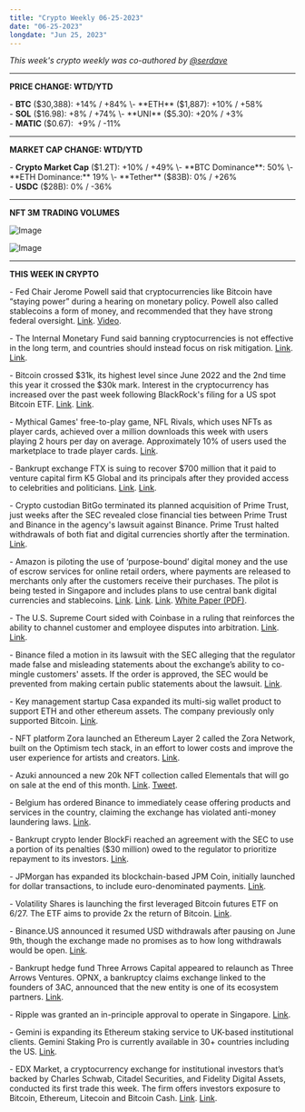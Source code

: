```yaml
---
title: "Crypto Weekly 06-25-2023"
date: "06-25-2023"
longdate: "Jun 25, 2023"
---
```


*This week's crypto weekly was co-authored by [@serdave](https://twitter.com/serdave_eth)*



---

**PRICE CHANGE: WTD/YTD**

\- **BTC** ($30,388): +14% / +84%  
\- **ETH** ($1,887): +10% / +58%  
\- **SOL** ($16.98): +8% / +74%  
\- **UNI** ($5.30): +20% / +3%  
\- **MATIC** ($0.67):  +9% / -11%



---

**MARKET CAP CHANGE: WTD/YTD**

\- **Crypto Market Cap** ($1.2T): +10% / +49%  
\- **BTC Dominance**: 50%  
\- **ETH Dominance:** 19%  
\- **Tether** ($83B): 0% / +26%  
\- **USDC** ($28B): 0% / -36%



---

**NFT 3M TRADING VOLUMES**

![Image](/images/06-25-2023-1.png)


![Image](/images/06-25-2023-2.png)

---

**THIS WEEK IN CRYPTO**

\- Fed Chair Jerome Powell said that cryptocurrencies like Bitcoin have “staying power” during a hearing on monetary policy. Powell also called stablecoins a form of money, and recommended that they have strong federal oversight. [Link](https://decrypt.co/145703/fed-chair-powell-says-bitcoin-has-staying-power-as-an-asset-class). [Video](https://financialservices.house.gov/calendar/eventsingle.aspx).  
  
\- The Internal Monetary Fund said banning cryptocurrencies is not effective in the long term, and countries should instead focus on risk mitigation. [Link](https://www.theblock.co/post/236199/imf-crypto-ban). [Link](https://www.imf.org/en/News/Articles/2023/06/22/cf-interest-in-cb-digital-currencies-picks-up-in-latam-the-caribbean-while-crypto-use-varies).  
  
\- Bitcoin crossed $31k, its highest level since June 2022 and the 2nd time this year it crossed the $30k mark. Interest in the cryptocurrency has increased over the past week following BlackRock's filing for a US spot Bitcoin ETF. [Link](https://fortune.com/crypto/2023/06/21/bitcoin-30000-highest-price-in-more-than-a-year-spot-etfs/). [Link](https://www.bloomberg.com/news/articles/2023-06-23/bitcoin-hits-highest-in-a-year-in-reawakening-of-animal-spirits).  
  
\- Mythical Games' free-to-play game, NFL Rivals, which uses NFTs as player cards, achieved over a million downloads this week with users playing 2 hours per day on average. Approximately 10% of users used the marketplace to trade player cards. [Link](https://www.coindesk.com/web3/2023/06/22/nfl-rivals-scores-1m-downloads-for-nft-based-mobile-game/).  
  
\- Bankrupt exchange FTX is suing to recover $700 million that it paid to venture capital firm K5 Global and its principals after they provided access to celebrities and politicians. [Link](https://www.nytimes.com/2023/06/23/technology/sam-bankman-fried-celebrity-friends.html?searchResultPosition=3). [Link](https://www.bloomberg.com/news/articles/2023-06-23/ftx-seeks-700-million-from-firm-that-gave-sbf-celebrity-access).  
  
\- Crypto custodian BitGo terminated its planned acquisition of Prime Trust, just weeks after the SEC revealed close financial ties between Prime Trust and Binance in the agency's lawsuit against Binance. Prime Trust halted withdrawals of both fiat and digital currencies shortly after the termination. [Link](https://fortune.com/crypto/2023/06/22/crypto-custodian-bitgo-terminates-acquisition-prime-trust-binance/).   
  
\- Amazon is piloting the use of ‘purpose-bound’ digital money and the use of escrow services for online retail orders, where payments are released to merchants only after the customers receive their purchases. The pilot is being tested in Singapore and includes plans to use central bank digital currencies and stablecoins. [Link](https://t.co/9vUCkhUBRm). [Link](https://www.zdnet.com/finance/banking/amazon-to-test-escrow-service-in-digital-money-pilot/). [Link](https://www.mas.gov.sg/news/media-releases/2023/mas-proposes-standards-for-digital-money). [White Paper (PDF)](https://www.mas.gov.sg/-/media/mas-media-library/development/fintech/pbm/pbm-technical-whitepaper.pdf).  
  
\- The U.S. Supreme Court sided with Coinbase in a ruling that reinforces the ability to channel customer and employee disputes into arbitration. [Link](https://www.bloomberg.com/news/articles/2023-06-23/coinbase-wins-at-supreme-court-as-ruling-reinforces-arbitration). [Link](https://www.theblock.co/post/236202/coinbase-celebrates-win-at-us-supreme-court-over-arbitration).  
  
\- Binance filed a motion in its lawsuit with the SEC alleging that the regulator made false and misleading statements about the exchange’s ability to co-mingle customers' assets. If the order is approved, the SEC would be prevented from making certain public statements about the lawsuit. [Link](https://cointelegraph.com/news/binance-cz-allege-sec-made-misleading-statements-assets).  
  
\- Key management startup Casa expanded its multi-sig wallet product to support ETH and other ethereum assets. The company previously only supported Bitcoin. [Link](https://decrypt.co/145642/bitcoin-startup-casa-expands-beyond-btc-ethereum-vaults).  
  
\- NFT platform Zora launched an Ethereum Layer 2 called the Zora Network, built on the Optimism tech stack, in an effort to lower costs and improve the user experience for artists and creators. [Link](https://decrypt.co/145650/zora-launches-layer-2-nft-netowrk-battle-ethereum-gas-fees).  
  
\- Azuki announced a new 20k NFT collection called Elementals that will go on sale at the end of this month. [Link](https://nftnow.com/news/azuki-announces-elementals-collection-at-las-vegas-event/). [Tweet](https://twitter.com/Azuki/status/1672502517039505409).  
  
\- Belgium has ordered Binance to immediately cease offering products and services in the country, claiming the exchange has violated anti-money laundering laws. [Link](https://cointelegraph.com/news/belgian-financial-regulator-orders-binance-cease-virtual-currency-services).  
  
\- Bankrupt crypto lender BlockFi reached an agreement with the SEC to use a portion of its penalties ($30 million) owed to the regulator to prioritize repayment to its investors. [Link](https://blockworks.co/news/sec-foregoes-blockfi-penalty).  
  
\- JPMorgan has expanded its blockchain-based JPM Coin, initially launched for dollar transactions, to include euro-denominated payments. [Link](https://www.bloomberg.com/news/articles/2023-06-23/jpmorgan-jpm-switches-on-jpm-coin-payments-system-in-euros).  
  
\- Volatility Shares is launching the first leveraged Bitcoin futures ETF on 6/27. The ETF aims to provide 2x the return of Bitcoin. [Link](https://www.theblock.co/post/236245/first-leveraged-bitcoin-futures-etf-will-launch-tuesday-volatility-shares-says).  
  
\- Binance.US announced it resumed USD withdrawals after pausing on June 9th, though the exchange made no promises as to how long withdrawals would be open. [Link](https://cointelegraph.com/news/binance-us-solves-usd-withdrawal-issues-warns-it-wont-last).  
  
\- Bankrupt hedge fund Three Arrows Capital appeared to relaunch as Three Arrows Ventures. OPNX, a bankruptcy claims exchange linked to the founders of 3AC, announced that the new entity is one of its ecosystem partners. [Link](https://decrypt.co/145792/three-arrows-co-founders-are-back-with-a-new-vc-fund-is-anyone-buying).  
  
\- Ripple was granted an in-principle approval to operate in Singapore. [Link](https://decrypt.co/145750/ripple-gains-in-principle-payments-license-in-singapore).  
  
\- Gemini is expanding its Ethereum staking service to UK-based institutional clients. Gemini Staking Pro is currently available in 30+ countries including the US. [Link](https://cointelegraph.com/news/gemini-launches-ethereum-staking-in-the-uk).  
  
\- EDX Market, a cryptocurrency exchange for institutional investors that’s backed by Charles Schwab, Citadel Securities, and Fidelity Digital Assets, conducted its first trade this week. The firm offers investors exposure to Bitcoin, Ethereum, Litecoin and Bitcoin Cash. [Link](https://decrypt.co/145458/charles-schwab-citadel-backed-startup-is-building-crypto-plumbing-for-big-banks). [Link](https://techcrunch.com/2023/06/22/fidelity-schwab-citadel-backing-new-crypto-exchange-edx-signals-tradfis-deeper-dive-into-digital-assets/).